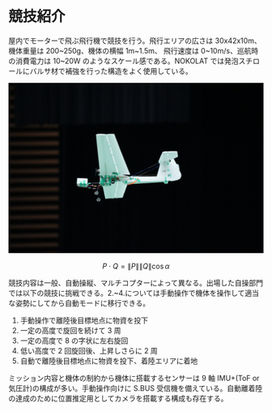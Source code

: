 # 競技紹介

屋内でモーターで飛ぶ飛行機で競技を行う。飛行エリアの広さは 30x42x10m、機体重量は 200~250g、機体の横幅 1m~1.5m、 飛行速度は 0~10m/s、巡航時の消費電力は 10~20W のようなスケール感である。NOKOLAT では発泡スチロールにバルサ材で補強を行った構造をよく使用している。

![飛行中の機体の様子](img/plane.jpg)

$$
P\cdot Q = \|P\|\|Q\|\cos\alpha \tag{1}
$$

競技内容は一般、自動操縦、マルチコプターによって異なる。出場した自操部門では以下の競技に挑戦できる。2.~4.については手動操作で機体を操作して適当な姿勢にしてから自動モードに移行できる。

1. 手動操作で離陸後目標地点に物資を投下
1. 一定の高度で旋回を続けて 3 周
1. 一定の高度で 8 の字状に左右旋回
1. 低い高度で 2 回旋回後、上昇しさらに 2 周
1. 自動で離陸後目標地点に物資を投下、着陸エリアに着地

ミッション内容と機体の制約から機体に搭載するセンサーは 9 軸 IMU+(ToF or 気圧計)の構成が多い。手動操作向けに S.BUS 受信機を備えている。自動離着陸の達成のために位置推定用としてカメラを搭載する構成も存在する。
